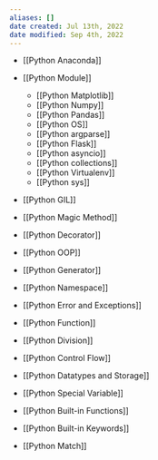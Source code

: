 ```yaml
---
aliases: []
date created: Jul 13th, 2022
date modified: Sep 4th, 2022
---
```

- [[Python Anaconda]]
- [[Python Module]]
	- [[Python Matplotlib]]
	- [[Python Numpy]]
	- [[Python Pandas]]
	- [[Python OS]]
	- [[Python argparse]]
	- [[Python Flask]]
	- [[Python asyncio]]
	- [[Python collections]]
	- [[Python Virtualenv]]
	- [[Python sys]]

- [[Python GIL]]
- [[Python Magic Method]]
- [[Python Decorator]]
- [[Python OOP]]
- [[Python Generator]]
- [[Python Namespace]]
- [[Python Error and Exceptions]]
- [[Python Function]]
- [[Python Division]]
- [[Python Control Flow]]
- [[Python Datatypes and Storage]]
- [[Python Special Variable]]
- [[Python Built-in Functions]]
- [[Python Built-in Keywords]]
- [[Python Match]]  
